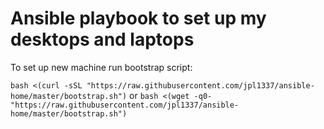 # Ansible playbook to set up my desktops and laptops

To set up new machine run bootstrap script:

```bash <(curl -sSL "https://raw.githubusercontent.com/jpl1337/ansible-home/master/bootstrap.sh")```
or 
```bash <(wget -q0- "https://raw.githubusercontent.com/jpl1337/ansible-home/master/bootstrap.sh")```

